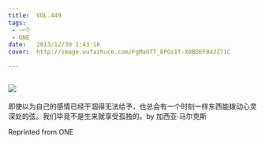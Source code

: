 ```yaml
---
title:	VOL.449
tags:
 - 一个
 - ONE
date:	2013/12/30 1:43:16
cover:	http://image.wufazhuce.com/FgMaGTT_8PGsIt-X8BDEF84JZ71C

---
```

![](http://image.wufazhuce.com/FgMaGTT_8PGsIt-X8BDEF84JZ71C)
---

即使以为自己的感情已经干涸得无法给予，也总会有一个时刻一样东西能拨动心灵深处的弦。我们毕竟不是生来就享受孤独的。by 加西亚·马尔克斯
 
Reprinted from ONE
